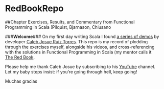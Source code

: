 # RedBookRepo
##Chapter Exercises, Results, and Commentary from Functional Programming in Scala (Pilquist, Bjarnason, Chiusano


###**Welcome**###
On my first day writing Scala I found [a series of demos](https://www.youtube.com/playlist?list=PLystLcmXIj3hmmw6o5CgSuf7IZs_GLckr) by developer [Caleb Josue Ruíz Torres](https://github.com/cruiztorresj). This repo is my record of plodding through the exercises myself, alongside his videos, and cross-referencing with the solutions in Functional Programming in Scala (my mentor calls it [The Red Book](https://github.com/fpinscala/fpinscala/tree/second-edition).  

Please help me thank Caleb Josue by subscribing to his [YouTube](https://youtube.com/@calebjosueruiztorres) channel. Let my baby steps insist: if you're going through hell, keep going!  

Muchas gracias 
